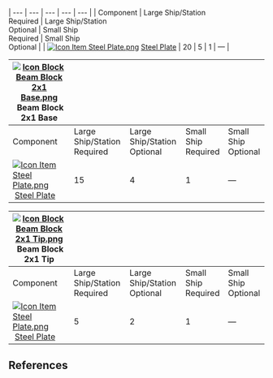 | --- | --- | --- | --- | --- |
| Component | Large Ship/Station  <br>Required | Large Ship/Station  <br>Optional | Small Ship  <br>Required | Small Ship  <br>Optional |
| [![Icon Item Steel Plate.png](https://spaceengineers.wiki.gg/images/thumb/4/4c/Icon_Item_Steel_Plate.png/21px-Icon_Item_Steel_Plate.png?437e3a)](https://spaceengineers.wiki.gg/wiki/Steel_Plate "Steel Plate") [Steel Plate](https://spaceengineers.wiki.gg/wiki/Steel_Plate "Steel Plate") | 20  | 5   | 1   | —   |

| [![Icon Block Beam Block 2x1 Base.png](https://spaceengineers.wiki.gg/images/thumb/f/fe/Icon_Block_Beam_Block_2x1_Base.png/21px-Icon_Block_Beam_Block_2x1_Base.png?bdb35d)](https://spaceengineers.wiki.gg/wiki/Beam_Block_2x1_Base "Beam Block 2x1 Base") Beam Block 2x1 Base |     |     |     |     |
| --- | --- | --- | --- | --- |
| Component | Large Ship/Station  <br>Required | Large Ship/Station  <br>Optional | Small Ship  <br>Required | Small Ship  <br>Optional |
| [![Icon Item Steel Plate.png](https://spaceengineers.wiki.gg/images/thumb/4/4c/Icon_Item_Steel_Plate.png/21px-Icon_Item_Steel_Plate.png?437e3a)](https://spaceengineers.wiki.gg/wiki/Steel_Plate "Steel Plate") [Steel Plate](https://spaceengineers.wiki.gg/wiki/Steel_Plate "Steel Plate") | 15  | 4   | 1   | —   |

| [![Icon Block Beam Block 2x1 Tip.png](https://spaceengineers.wiki.gg/images/thumb/5/56/Icon_Block_Beam_Block_2x1_Tip.png/21px-Icon_Block_Beam_Block_2x1_Tip.png?bed515)](https://spaceengineers.wiki.gg/wiki/Beam_Block_2x1_Tip "Beam Block 2x1 Tip") Beam Block 2x1 Tip |     |     |     |     |
| --- | --- | --- | --- | --- |
| Component | Large Ship/Station  <br>Required | Large Ship/Station  <br>Optional | Small Ship  <br>Required | Small Ship  <br>Optional |
| [![Icon Item Steel Plate.png](https://spaceengineers.wiki.gg/images/thumb/4/4c/Icon_Item_Steel_Plate.png/21px-Icon_Item_Steel_Plate.png?437e3a)](https://spaceengineers.wiki.gg/wiki/Steel_Plate "Steel Plate") [Steel Plate](https://spaceengineers.wiki.gg/wiki/Steel_Plate "Steel Plate") | 5   | 2   | 1   | —   |

## References
